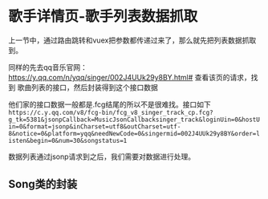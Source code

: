 # 歌手详情页-歌手列表数据抓取

上一节中，通过路由跳转和vuex把参数都传递过来了，那么就先把列表数据抓取到。

同样的先去qq音乐官网：https://y.qq.com/n/yqq/singer/002J4UUk29y8BY.html# 查看该页的请求，找到 歌曲列表的接口，然后封装得到这个接口数据

他们家的接口数据一般都是.fcg结尾的所以不是很难找。接口如下`https://c.y.qq.com/v8/fcg-bin/fcg_v8_singer_track_cp.fcg?g_tk=5381&jsonpCallback=MusicJsonCallbacksinger_track&loginUin=0&hostUin=0&format=jsonp&inCharset=utf8&outCharset=utf-8&notice=0&platform=yqq&needNewCode=0&singermid=002J4UUk29y8BY&order=listen&begin=0&num=30&songstatus=1`

数据列表通过jsonp请求到之后，我们需要对数据进行处理。
## Song类的封装

